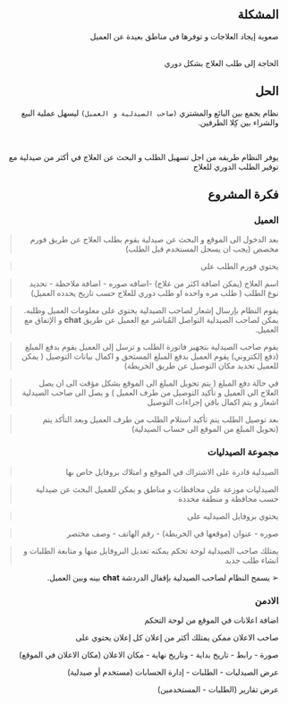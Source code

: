 <div dir="rtl">

## المشكلة

صعوبة إيجاد العلاجات و توفرها في مناطق بعيدة عن العميل

<br />
 الحاجة إلى طلب العلاج بشكل دوري

## الحل

نظام يجمع بين البائع والمشتري `(صاحب الصيدلية و العميل)` ليسهل عملية البيع والشراء بين كِلا الطرفين.

<br />

يوفر النظام طريقه من اجل تسهيل الطلب و البحث عن العلاج في أكثر من صيدلية مع توفير الطلب الدوري للعلاج

## فكرة المشروع

### العميل

> بعد الدخول الى الموقع و البحث عن صيدلية
> يقوم بطلب العلاج عن طريق فورم مخصص (يجب ان يسجل المستخدم قبل الطلب)

> يحتوي فورم الطلب على

> اسم العلاج (يمكن اضافة اكثر من علاج) -اضافه صوره - اضافة ملاحظة - تحديد نوع الطلب ( طلب مره واحده او طلب دوري للعلاج حسب تاريخ يحدده العميل)

> يقوم النظام بإرسال إشعار لصاحب الصيدلية يحتوي على معلومات العميل وطلبه.
> يمكن لصاحب الصيدلية التواصل المُباشر مع العميل عن طريق **chat** و الإتفاق مع العميل.

> يقوم صاحب الصيدلية بتجهيز فاتورة الطلب و ترسل إلى العميل يقوم بدفع المبلغ (دفع إلكتروني)
> يقوم العميل بدفع المبلغ المستحق و اكمال بيانات التوصيل ( يمكن للعميل تحديد مكان التوصيل عن طريق الخريطة)

> في حالة دفع المبلغ ( يتم تحويل المبلغ الى الموقع بشكل مؤقت الى ان يصل العلاج الى العميل و تأكيد التوصيل من طرف العميل )
> و يصل الى صاحب الصيدلية اشعار و يتم اكمال باقي إجراءات التوصيل

> بعد توصيل الطلب يتم تأكيد استلام الطلب من طرف العميل وبعد التأكد يتم (تحويل المبلغ من الموقع الى حساب الصيدلية)

### مجموعة الصيدليات

> الصيدلية قادرة على الاشتراك في الموقع و امتلاك بروفايل خاص بها

> الصيدليات موزعة على محافظات و مناطق و يمكن للعميل البحث عن صيدلية حسب محافظة و منطقة محددة

> يحتوي بروفايل الصيدليه على

> صوره - عنوان (موقعها في الخريطة) - رقم الهاتف - وصف مختصر

> يمتلك صاحب الصيدلية لوحة تحكم يمكنه تعديل البروفايل منها
> و متابعة الطلبات و انشاء طلب جديد

➢ يسمح النظام لصاحب الصيدلية بإقفال الدردشة **chat** بينه وبين العميل.

### الادمن

اضافة اعلانات في الموقع من لوحة التحكم

صاحب الاعلان ممكن يمتلك أكثر من إعلان كل إعلان يحتوي على

صورة - رابط - تاريخ بداية - وتاريخ نهاية - مكان الاعلان (مكان الاعلان في الموقع)

عرض الصيدليات - الطلبات - إدارة الحسابات (مستخدم أو صيدلية)

عرض تقارير (الطلبات - المستخدمين)

</div>
